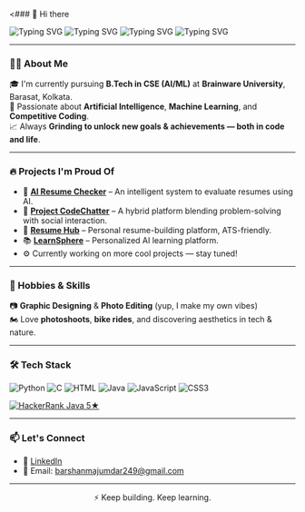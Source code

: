 <### 👋 Hi there  

![Typing SVG](https://readme-typing-svg.demolab.com?font=Fira+Code&size=25&pause=1000&color=FF5733&width=1000&lines=Hi%2C+I+am+Barshan%2C+a+Machine+Learning+Engineer+%26+Frontend+Dev.)
![Typing SVG](https://readme-typing-svg.demolab.com?font=Fira+Code&size=24&pause=1000&color=3BC4FF&width=1000&lines=Currently+persuing+my+B.Tech+in+CSE+AIML+from+Brainware+University.)
![Typing SVG](https://readme-typing-svg.demolab.com?font=Fira+Code&size=24&pause=1000&color=00FF00&width=1000&lines=I+love+exploring+different+devs+%26+tricks%2C+gathering+knowledge+%26+doing+something+interesting.)
![Typing SVG](https://readme-typing-svg.demolab.com?font=Fira+Code&size=24&pause=1000&color=FFD700&width=1000&lines=If+you%E2%80%99re+also+keen+on+these%2C+scroll+down+to+reach+me+out.)


---

### 🧑‍🎓 About Me

🎓 I'm currently pursuing **B.Tech in CSE (AI/ML)** at **Brainware University**, Barasat, Kolkata.  
🧠 Passionate about **Artificial Intelligence**, **Machine Learning**, and **Competitive Coding**.  
📈 Always **Grinding to unlock new goals & achievements — both in code and life**.

---

### 🔥 Projects I'm Proud Of

- 💼 **[AI Resume Checker](https://github.com/Barshan-Majumdar/AI-Resume-Checker)** – An intelligent system to evaluate resumes using AI.  
- 💬 **[Project CodeChatter](https://github.com/Barshan-Majumdar/codechat-connect-compete)** – A hybrid platform blending problem-solving with social interaction.  
- 📄 **[Resume Hub](https://github.com/Barshan-Majumdar/ResumeHub.git)** – Personal resume-building platform, ATS-friendly.  
- 📚 **[LearnSphere](https://github.com/Barshan-Majumdar/LearnSphere.git)** – Personalized AI learning platform.  
- ⚙️ Currently working on more cool projects — stay tuned!

---

### 🎨 Hobbies & Skills

📷 **Graphic Designing** & **Photo Editing** (yup, I make my own vibes)  
🏍️ Love **photoshoots**, **bike rides**, and discovering aesthetics in tech & nature.

---

### 🛠️ Tech Stack

![Python](https://img.shields.io/badge/Python-3670A0?style=for-the-badge&logo=python&logoColor=fff)
![C](https://img.shields.io/badge/C-00599C?style=for-the-badge&logo=c&logoColor=white)
![HTML](https://img.shields.io/badge/HTML-E34F26?style=for-the-badge&logo=html5&logoColor=white)
![Java](https://img.shields.io/badge/Java-007396?style=for-the-badge&logo=java&logoColor=white)
![JavaScript](https://img.shields.io/badge/JavaScript-F7DF1E?style=for-the-badge&logo=javascript&logoColor=black)
![CSS3](https://img.shields.io/badge/CSS3-1572B6?style=for-the-badge&logo=css3&logoColor=white)


[![HackerRank Java 5★](https://img.shields.io/badge/HackerRank-Java-5-stars-brightgreen?style=for-the-badge&logo=hackerrank&logoColor=white)](https://www.hackerrank.com/your-profile)

---

### 📫 Let's Connect

- 🔗 [LinkedIn](https://linkedin.com/in/barshan-majumdar)  
- 📧 Email: barshanmajumdar249@gmail.com  

---

<p align="center">⚡ Keep building. Keep learning.</p>
